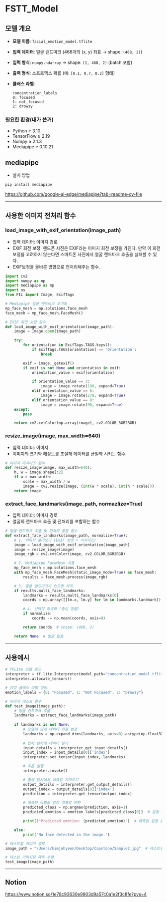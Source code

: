 # FSTT_Model
## 모델 개요

- **모델 이름**: `facial_emotion_model.tflite`
- **입력 데이터**: 얼굴 랜드마크 (468개의 (x, y) 좌표 → shape: `(468, 2)`)
- **입력 형식**: `numpy.ndarray` → shape: `(1, 468, 2)` (batch 포함)
- **출력 형식**: 소프트맥스 확률 (예: `[0.1, 0.7, 0.2]` 형태)
- **클래스 라벨**:
    
    ```
    concentration_labels
    0: focused
    1: not_focused
    2: drowsy
    ```

### 필요한 환경(내가 쓴거)

- Python ≥ 3.10
- TensorFlow ≥ 2.19
- Numpy ≥ 2.1.3
- Mediapipe ≥ 0.10.21

## mediapipe

- 설치 방법

```python
pip install mediapipe
```

https://github.com/google-ai-edge/mediapipe?tab=readme-ov-file

---

## 사용한 이미지 전처리 함수

### load_image_with_exif_orientation(image_path)

- 입력 데이터: 이미지 경로
- EXIF 회전 보정: 핸드폰 사진은 EXIF라는 이미지 회전 보정을 가진다. 만약 이 회전 보정을 고려하지 않는다면 스마트폰 사진에서 얼굴 랜드마크 추출을 실패할 수 있다.
- EXIF보정을 올바른 방향으로 전처리해주는 함수.

```python
import cv2
import numpy as np
import mediapipe as mp
import os
from PIL import Image, ExifTags

# Mediapipe 얼굴 랜드마크 초기화
mp_face_mesh = mp.solutions.face_mesh
face_mesh = mp_face_mesh.FaceMesh()

# EXIF 회전 보정 함수
def load_image_with_exif_orientation(image_path):
    image = Image.open(image_path)

    try:
        for orientation in ExifTags.TAGS.keys():
            if ExifTags.TAGS[orientation] == 'Orientation':
                break

        exif = image._getexif()
        if exif is not None and orientation in exif:
            orientation_value = exif[orientation]

            if orientation_value == 3:
                image = image.rotate(180, expand=True)
            elif orientation_value == 6:
                image = image.rotate(270, expand=True)
            elif orientation_value == 8:
                image = image.rotate(90, expand=True)
    except:
        pass

    return cv2.cvtColor(np.array(image), cv2.COLOR_RGB2BGR)
```

### resize_image(image, max_width=640)

- 입력 데이터: 이미지
- 이미지의 크기와 해상도를 조절해 데이터를 균일화 시키는 함수.

```python
# 이미지 리사이즈 함수
def resize_image(image, max_width=640):
    h, w = image.shape[:2]
    if w > max_width:
        scale = max_width / w
        image = cv2.resize(image, (int(w * scale), int(h * scale)))
    return image
```

### extract_face_landmarks(image_path, normazlize=True)

- 입력 데이터: 이미지 경로
- 얼굴의 랜드마크 추출 및 전처리를 포함하는 함수

```python
# 얼굴 랜드마크 추출 및 전처리 통합 함수
def extract_face_landmarks(image_path, normalize=True):
    # 1. 이미지 불러오기 (EXIF 보정 + 리사이즈)
    image = load_image_with_exif_orientation(image_path)
    image = resize_image(image)
    image_rgb = cv2.cvtColor(image, cv2.COLOR_BGR2RGB)

    # 2. Mediapipe FaceMesh 사용
    mp_face_mesh = mp.solutions.face_mesh
    with mp_face_mesh.FaceMesh(static_image_mode=True) as face_mesh:
        results = face_mesh.process(image_rgb)

    # 3. 얼굴 랜드마크가 있으면 처리
    if results.multi_face_landmarks:
        landmarks = results.multi_face_landmarks[0]
        coords = np.array([[lm.x, lm.y] for lm in landmarks.landmark])  # 정규화된 좌표

        # 4. 선택적 정규화 (중심 정렬)
        if normalize:
            coords -= np.mean(coords, axis=0)

        return coords  # shape: (468, 2)

    return None  # 얼굴 없음
```

---

## 사용예시
```python
# TFLite 모델 로드
interpreter = tf.lite.Interpreter(model_path="concentration_model.tflite")
interpreter.allocate_tensors()

# 감정 클래스 라벨 정의
emotion_labels = {0: "Focused", 1: "Not Focused", 2: "Drowsy"}

# 이미지 테스트 함수
def test_image(image_path):
    # 얼굴 랜드마크 추출
    landmarks = extract_face_landmarks(image_path)
    
    if landmarks is not None:
        # 모델에 맞게 데이터 차원 변경
        landmarks = np.expand_dims(landmarks, axis=0).astype(np.float32)  # (1, 468, 2)로 변경
        
        # 입력 텐서에 데이터 넣기
        input_details = interpreter.get_input_details()
        input_index = input_details[0]['index']
        interpreter.set_tensor(input_index, landmarks)

        # 추론 실행
        interpreter.invoke()

        # 출력 텐서에서 예측값 가져오기
        output_details = interpreter.get_output_details()
        output_index = output_details[0]['index']
        prediction = interpreter.get_tensor(output_index)

        # 예측된 라벨을 감정 라벨로 변환
        predicted_class = np.argmax(prediction, axis=1)
        predicted_emotion = emotion_labels[predicted_class[0]]  # 감정 클래스 라벨을 변환

        print(f"Predicted emotion: {predicted_emotion}")  # 예측된 감정 출력

    else:
        print("No face detected in the image.")

# 테스트할 이미지 경로
image_path = "/Users/kimjohyeon/Desktop/Capstone/Sample2.jpg"  # 테스트할 이미지 경로로 변경

# 테스트 이미지로 예측 수행
test_image(image_path)
```

---

## Notion
https://www.notion.so/1e78c93630e9803d9a57c0a1e2f3c8fe?pvs=4
